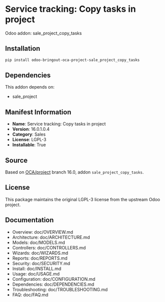 # Service tracking: Copy tasks in project

Odoo addon: sale_project_copy_tasks

## Installation

```bash
pip install odoo-bringout-oca-project-sale_project_copy_tasks
```

## Dependencies

This addon depends on:
- sale_project

## Manifest Information

- **Name**: Service tracking: Copy tasks in project
- **Version**: 16.0.1.0.4
- **Category**: Sales
- **License**: LGPL-3
- **Installable**: True

## Source

Based on [OCA/project](https://github.com/OCA/project) branch 16.0, addon `sale_project_copy_tasks`.

## License

This package maintains the original LGPL-3 license from the upstream Odoo project.

## Documentation

- Overview: doc/OVERVIEW.md
- Architecture: doc/ARCHITECTURE.md
- Models: doc/MODELS.md
- Controllers: doc/CONTROLLERS.md
- Wizards: doc/WIZARDS.md
- Reports: doc/REPORTS.md
- Security: doc/SECURITY.md
- Install: doc/INSTALL.md
- Usage: doc/USAGE.md
- Configuration: doc/CONFIGURATION.md
- Dependencies: doc/DEPENDENCIES.md
- Troubleshooting: doc/TROUBLESHOOTING.md
- FAQ: doc/FAQ.md
